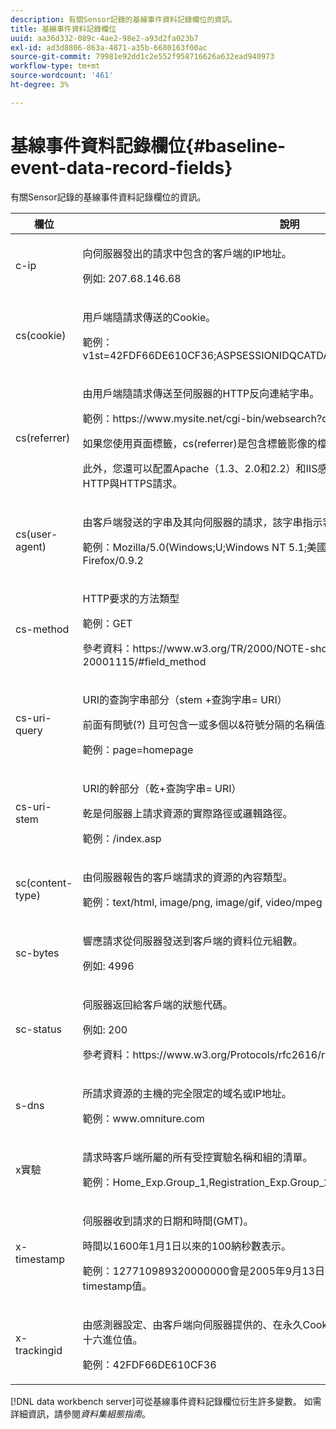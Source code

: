 ```yaml
---
description: 有關Sensor記錄的基線事件資料記錄欄位的資訊。
title: 基線事件資料記錄欄位
uuid: aa36d332-089c-4ae2-98e2-a93d2fa023b7
exl-id: ad3d8806-863a-4871-a35b-6680163f00ac
source-git-commit: 79981e92dd1c2e552f958716626a632ead940973
workflow-type: tm+mt
source-wordcount: '461'
ht-degree: 3%

---
```


# 基線事件資料記錄欄位{#baseline-event-data-record-fields}

有關Sensor記錄的基線事件資料記錄欄位的資訊。

<table id="table_E29606BB010E4DB48C463979B7BEC769">
 <thead>
  <tr>
   <th colname="col1" class="entry"> 欄位 </th>
   <th colname="col2" class="entry"> 說明 </th>
  </tr>
 </thead>
 <tbody>
  <tr>
   <td colname="col1"> c-ip </td>
   <td colname="col2"> <p>向伺服器發出的請求中包含的客戶端的IP地址。 </p> <p>例如: 207.68.146.68 </p> </td>
  </tr>
  <tr>
   <td colname="col1"> cs(cookie) </td>
   <td colname="col2"> <p>用戶端隨請求傳送的Cookie。 </p> <p>範例：v1st=42FDF66DE610CF36;ASPSESSIONIDQCATDAQC=GPIBKEIBFFIPLOJMKCAAEPM; </p> </td>
  </tr>
  <tr>
   <td colname="col1"> cs(referrer) </td>
   <td colname="col2"> <p>由用戶端隨請求傳送至伺服器的HTTP反向連結字串。 </p> <p>範例：https://www.mysite.net/cgi-bin/websearch?qry </p> <p>如果您使用頁面標籤，cs(referrer)是包含標籤影像的檔案的完整URL，包括HTTP或HTTP。 </p> <p>此外，您還可以配置Apache（1.3、2.0和2.2）和IIS感測器來捕獲用於請求的埠，以便識別HTTP與HTTPS請求。 </p> </td>
  </tr>
  <tr>
   <td colname="col1"> cs(user-agent) </td>
   <td colname="col2"> <p>由客戶端發送的字串及其向伺服器的請求，該字串指示客戶端的用戶代理類型。 </p> <p>範例：Mozilla/5.0(Windows;U;Windows NT 5.1;美國；rv:1.7)Gecko/20040707 Firefox/0.9.2 </p> </td>
  </tr>
  <tr>
   <td colname="col1"> cs-method </td>
   <td colname="col2"> <p>HTTP要求的方法類型 </p> <p>範例：GET </p> <p>參考資料：https://www.w3.org/TR/2000/NOTE-shoplogfileformat-20001115/#field_method </p> </td>
  </tr>
  <tr>
   <td colname="col1"> cs-uri-query </td>
   <td colname="col2"> <p>URI的查詢字串部分（stem +查詢字串= URI） </p> <p>前面有問號(?) 且可包含一或多個以&amp;符號分隔的名稱值組。 </p> <p>範例：page=homepage </p> </td>
  </tr>
  <tr>
   <td colname="col1"> cs-uri-stem </td>
   <td colname="col2"> <p>URI的幹部分（乾+查詢字串= URI） </p> <p>乾是伺服器上請求資源的實際路徑或邏輯路徑。 </p> <p>範例：/index.asp </p> </td>
  </tr>
  <tr>
   <td colname="col1"> sc(content-type) </td>
   <td colname="col2"> <p>由伺服器報告的客戶端請求的資源的內容類型。 </p> <p>範例：text/html, image/png, image/gif, video/mpeg </p> </td>
  </tr>
  <tr>
   <td colname="col1"> sc-bytes </td>
   <td colname="col2"> <p>響應請求從伺服器發送到客戶端的資料位元組數。 </p> <p>例如: 4996 </p> </td>
  </tr>
  <tr>
   <td colname="col1"> sc-status </td>
   <td colname="col2"> <p>伺服器返回給客戶端的狀態代碼。 </p> <p>例如: 200 </p> <p>參考資料：https://www.w3.org/Protocols/rfc2616/rfc2616-sec10.html </p> </td>
  </tr>
  <tr>
   <td colname="col1"> s-dns </td>
   <td colname="col2"> <p>所請求資源的主機的完全限定的域名或IP地址。 </p> <p>範例：www.omniture.com </p> </td>
  </tr>
  <tr>
   <td colname="col1"> x實驗 </td>
   <td colname="col2"> <p>請求時客戶端所屬的所有受控實驗名稱和組的清單。 </p> <p>範例：Home_Exp.Group_1,Registration_Exp.Group_2 </p> </td>
  </tr>
  <tr>
   <td colname="col1"> x-timestamp </td>
   <td colname="col2"> <p>伺服器收到請求的日期和時間(GMT)。 </p> <p>時間以1600年1月1日以來的100納秒數表示。 </p> <p>範例：127710989320000000會是2005年9月13日星期二11:28:52.0000000的x-timestamp值。 </p> </td>
  </tr>
  <tr>
   <td colname="col1"> x-trackingid </td>
   <td colname="col2"> <p>由<span class="wintitle">感測器</span>設定、由客戶端向伺服器提供的、在永久Cookie中找到的唯一瀏覽器標識符的64位十六進位值。 </p> <p>範例：42FDF66DE610CF36 </p> </td>
  </tr>
 </tbody>
</table>

[!DNL data workbench server]可從基線事件資料記錄欄位衍生許多變數。 如需詳細資訊，請參閱&#x200B;*資料集組態指南*。
